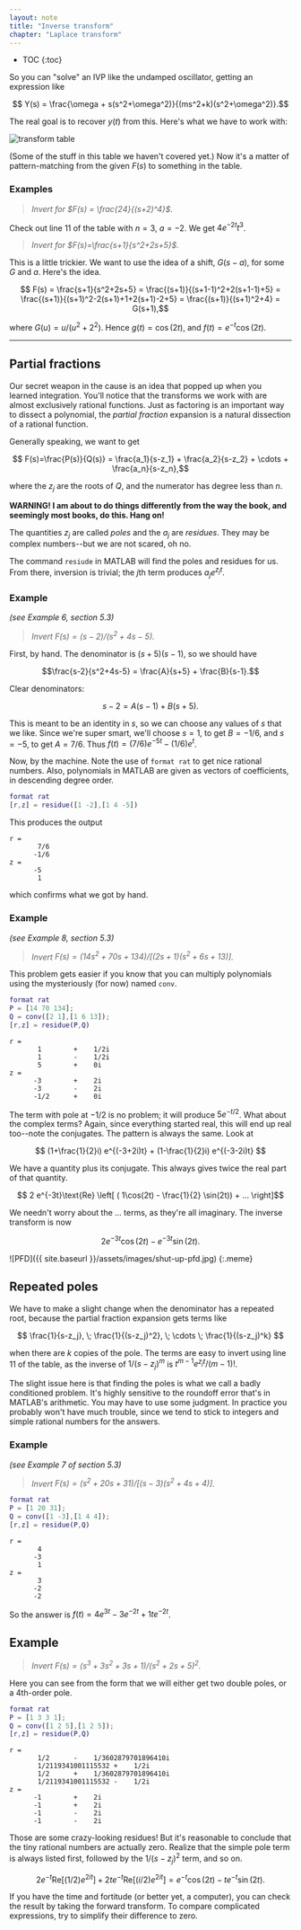```yaml
---
layout: note
title: "Inverse transform"
chapter: "Laplace transform"
---
```

* TOC
{:toc}

So you can "solve" an IVP like the undamped oscillator, getting an expression like

$$ Y(s) = \frac{\omega + s(s^2+\omega^2)}{(ms^2+k)(s^2+\omega^2)}.$$

The real goal is to recover $y(t)$ from this. Here's what we have to work with:

![transform table](transform-table.jpeg)

(Some of the stuff in this table we haven't covered yet.) Now it's a matter of pattern-matching from the given $F(s)$ to something in the table. 

### Examples

> *Invert for $F(s) = \frac{24}{(s+2)^4}$.*

Check out line 11 of the table with $n=3$, $a=-2$. We get $4e^{-2t}t^3$. 

> *Invert for $F(s)=\frac{s+1}{s^2+2s+5}$.*

This is a little trickier. We want to use the idea of a shift, $G(s-a)$, for some $G$ and $a$. Here's the idea.

$$ F(s) = \frac{s+1}{s^2+2s+5} = \frac{(s+1)}{(s+1-1)^2+2(s+1-1)+5} 
= \frac{(s+1)}{(s+1)^2-2(s+1)+1+2(s+1)-2+5}
= \frac{(s+1)}{(s+1)^2+4} = G(s+1),$$

where $G(u) = u/(u^2+2^2)$. Hence $g(t)=\cos(2t)$, and $f(t)=e^{-t}\cos(2t)$. 

---

## Partial fractions


Our secret weapon in the cause is an idea that popped up when you learned integration. You'll notice that the transforms we work with are almost exclusively rational functions. Just as factoring is an important way to dissect a polynomial, the *partial fraction* expansion is a natural dissection of a rational function.

Generally speaking, we want to get 

$$ F(s)=\frac{P(s)}{Q(s)} = \frac{a_1}{s-z_1} + \frac{a_2}{s-z_2} + \cdots + \frac{a_n}{s-z_n},$$

where the $z_j$ are the roots of $Q$, and the numerator has degree less than $n$.

**WARNING! I am about to do things differently from the way the book, and seemingly most books, do this. Hang on!**

The quantities $z_j$ are called *poles* and the $a_j$ are *residues*. They may be complex numbers--but we are not scared, oh no. 

The command `resiude` in MATLAB will find the poles and residues for us. From there, inversion is trivial; the $j$th term produces $a_j e^{z_jt}$. 

### Example 

*(see Example 6, section 5.3)*

> *Invert $F(s) = (s-2)/(s^2+4s-5)$.*

First, by hand. The denominator is $(s+5)(s-1)$, so we should have

$$\frac{s-2}{s^2+4s-5} = \frac{A}{s+5} + \frac{B}{s-1}.$$

Clear denominators:

$$s-2 = A(s-1) + B(s+5).$$

This is meant to be an identity in $s$, so we can choose any values of $s$ that we like. Since we're super smart, we'll choose $s=1$, to get $B=-1/6$, and $s=-5$, to get $A=7/6$. Thus $f(t) = (7/6) e^{-5t} - (1/6)e^{t}$. 

Now, by the machine. Note the use of `format rat` to get nice rational numbers. Also, polynomials in MATLAB are given as vectors of coefficients, in descending degree order.

```matlab
format rat
[r,z] = residue([1 -2],[1 4 -5])
```

This produces the output

```
r =
       7/6     
      -1/6     
z =
      -5       
       1       
```

which confirms what we got by hand. 

### Example 

*(see Example 8, section 5.3)*

> *Invert $F(s) = (14s^2+70s+134)/[(2s+1)(s^2+6s+13)]$.*

This problem gets easier if you know that you can multiply polynomials using the mysteriously (for now) named `conv`.

```matlab
format rat
P = [14 70 134];
Q = conv([2 1],[1 6 13]);
[r,z] = residue(P,Q)
```

```
r =
       1        +    1/2i    
       1        -    1/2i    
       5        +    0i      
z =
      -3        +    2i      
      -3        -    2i      
      -1/2      +    0i      
```

The term with pole at $-1/2$ is no problem; it will produce $5e^{-t/2}$. What about the complex terms? Again, since everything started real, this will end up real too--note the conjugates. The pattern is always the same. Look at

$$ (1+\frac{1}{2}i) e^{(-3+2i)t} + (1-\frac{1}{2}i) e^{(-3-2i)t} $$

We have a quantity plus its conjugate. This always gives twice the real part of that quantity. 

$$ 2 e^{-3t}\text{Re} \left[  ( 1\cos(2t) - \frac{1}{2} \sin(2t)) + ...   \right]$$

We needn't worry about the ... terms, as they're all imaginary. The inverse transform is now

$$2e^{-3t}\cos(2t)-e^{-3t}\sin(2t).$$

![PFD]({{ site.baseurl }}/assets/images/shut-up-pfd.jpg)
{:.meme}


## Repeated poles

We have to make a slight change when the denominator has a repeated root, because the partial fraction expansion gets terms like

$$ \frac{1}{s-z_j}, \; \frac{1}{(s-z_j)^2}, \; \cdots \;
\frac{1}{(s-z_j)^k} $$

when there are $k$ copies of the pole. The terms are easy to invert using line 11 of the table, as the inverse of $1/(s-z_j)^m$ is $t^{m-1}e^{z_jt}/(m-1)!$. 

The slight issue here is that finding the poles is what we call a badly conditioned problem. It's highly sensitive to the roundoff error that's in MATLAB's arithmetic. You may have to use some judgment. In practice you probably won't have much trouble, since we tend to stick to integers and simple rational numbers for the answers. 

### Example 

*(see Example 7 of section 5.3)*

> *Invert $F(s)=(s^2+20s+31)/[(s-3)(s^2+4s+4)]$.*

```matlab
format rat
P = [1 20 31];
Q = conv([1 -3],[1 4 4]);
[r,z] = residue(P,Q)
```

```
r =
       4       
      -3       
       1       
z =
       3       
      -2       
      -2       
```

So the answer is $f(t)=4e^{3t} - 3e^{-2t} +1te^{-2t}$. 

## Example

> *Invert $F(s) = (s^3+3s^2+3s+1)/(s^2+2s+5)^2$.*

Here you can see from the form that we will either get two double poles, or a 4th-order pole.

```matlab
format rat
P = [1 3 3 1];
Q = conv([1 2 5],[1 2 5]);
[r,z] = residue(P,Q)
```

```
r =
       1/2      -    1/3602879701896410i
       1/2119341001115532 +    1/2i    
       1/2      +    1/3602879701896410i
       1/2119341001115532 -    1/2i    
z =
      -1        +    2i      
      -1        +    2i      
      -1        -    2i      
      -1        -    2i      
```

Those are some crazy-looking residues! But it's reasonable to conclude that the tiny rational numbers are actually zero. Realize that the simple pole term is always listed first, followed by the $1/(s-z_j)^2$ term, and so on. 

$$ 2e^{-t}\text{Re}[ (1/2) e^{2it} ] + 2t e^{-t}\text{Re}[ (i/2) e^{2it} ]
= e^{-t} \cos(2t) -te^{-t} \sin(2t).$$

If you have the time and fortitude (or better yet, a computer), you can check the result by taking the forward transform. To compare complicated expressions, try to simplify their difference to zero. 
